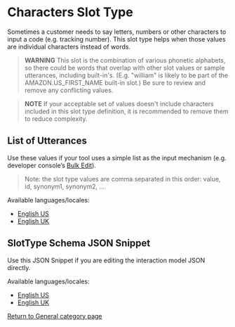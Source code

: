 # Characters Slot Type

Sometimes a customer needs to say letters, numbers or other characters to input a code (e.g. tracking number). This slot type helps when those values are individual characters instead of words.

> **WARNING** This slot is the combination of various phonetic alphabets, so there could be words that overlap with other slot values or sample utterances, including built-in's. (E.g. "william" is likely to be part of the AMAZON.US_FIRST_NAME built-in slot.) Be sure to review and remove any conflicting values.

> **NOTE** If your acceptable set of values doesn't include characters included in this slot type definition, it is recommended to remove them to reduce complexity.

## List of Utterances
Use these values if your tool uses a simple list as the input mechanism (e.g. developer console’s [Bulk Edit](https://developer.amazon.com/docs/custom-skills/create-intents-utterances-and-slots.html#edit-or-upload-sample-utterances-in-bulk)).

> Note: the slot type values are comma separated in this order: value, id, synonym1, synonym2, ...

Available languages/locales:
- [English US](./en-US.txt)
- [English UK](./en-GB.txt)

## SlotType Schema JSON Snippet
Use this JSON Snippet if you are editing the interaction model JSON directly.

Available languages/locales:
- [English US](./en-US.json)
- [English UK](./en-GB.json)

[Return to General category page](..)
